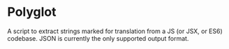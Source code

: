 # Polyglot

A script to extract strings marked for translation from a JS (or JSX, or ES6) codebase. JSON is currently the only supported output format.
